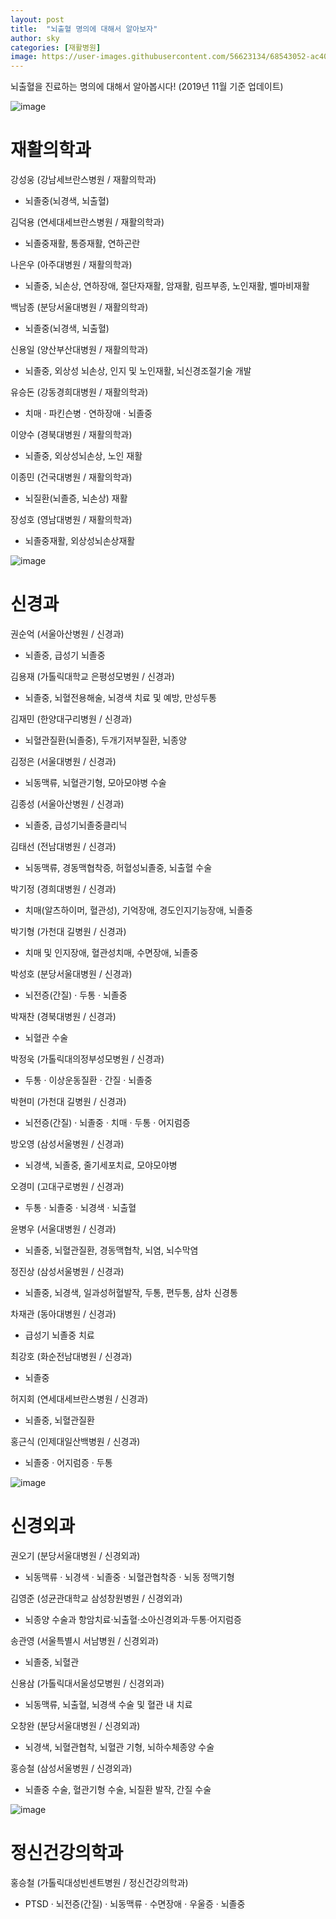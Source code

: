 ```yaml
---
layout: post
title:  "뇌출혈 명의에 대해서 알아보자"
author: sky
categories: [재활병원]
image: https://user-images.githubusercontent.com/56623134/68543052-ac407e00-03f5-11ea-9502-3d8a847773dd.png
---
```


뇌출혈을 진료하는 명의에 대해서 알아봅시다!
(2019년 11월 기준 업데이트)

![image](https://user-images.githubusercontent.com/56623134/69489780-4b1ead00-0ec1-11ea-90ec-45d1dae2a23b.png)

# 재활의학과

강성웅
(강남세브란스병원 / 재활의학과)
- 뇌졸중(뇌경색, 뇌출혈)

김덕용
(연세대세브란스병원 / 재활의학과)
- 뇌졸중재활, 통증재활, 연하곤란

나은우
(아주대병원 / 재활의학과)
- 뇌졸중, 뇌손상, 연하장애, 절단자재활, 암재활, 림프부종, 노인재활, 벨마비재활

백남종
(분당서울대병원 / 재활의학과)
- 뇌졸중(뇌경색, 뇌출혈)

신용일
(양산부산대병원 / 재활의학과)
- 뇌졸중, 외상성 뇌손상, 인지 및 노인재활, 뇌신경조절기술 개발

유승돈
(강동경희대병원 / 재활의학과)
- 치매 · 파킨슨병 · 연하장애 · 뇌졸중

이양수
(경북대병원 / 재활의학과)
- 뇌졸중, 외상성뇌손상, 노인 재활

이종민
(건국대병원 / 재활의학과)
- 뇌질환(뇌졸증, 뇌손상) 재활

장성호
(영남대병원 / 재활의학과)
- 뇌졸중재활, 외상성뇌손상재활




![image](https://user-images.githubusercontent.com/56623134/69489797-86b97700-0ec1-11ea-870d-74944e0994d3.png)

# 신경과

권순억
(서울아산병원 / 신경과)
- 뇌졸중, 급성기 뇌졸중

김용재
(가톨릭대학교 은평성모병원 / 신경과)
- 뇌졸중, 뇌혈전용해술, 뇌경색 치료 및 예방, 만성두통

김재민
(한양대구리병원 / 신경과)
- 뇌혈관질환(뇌졸중), 두개기저부질환, 뇌종양

김정은
(서울대병원 / 신경과)
- 뇌동맥류, 뇌혈관기형, 모아모야병 수술

김종성
(서울아산병원 / 신경과)
- 뇌졸중, 급성기뇌졸중클리닉

김태선
(전남대병원 / 신경과)
- 뇌동맥류, 경동맥협착증, 허혈성뇌졸중, 뇌출혈 수술

박기정
(경희대병원 / 신경과)
- 치매(알츠하이머, 혈관성), 기억장애, 경도인지기능장애, 뇌졸중

박기형
(가천대 길병원 / 신경과)
- 치매 및 인지장애, 혈관성치매, 수면장애, 뇌졸중

박성호
(분당서울대병원 / 신경과)
- 뇌전증(간질) · 두통 · 뇌졸중

박재찬
(경북대병원 / 신경과)
- 뇌혈관 수술

박정욱
(가톨릭대의정부성모병원 / 신경과)
- 두통 · 이상운동질환 · 간질 · 뇌졸중

박현미
(가천대 길병원 / 신경과)
- 뇌전증(간질) · 뇌졸중 · 치매 · 두통 · 어지럼증

방오영
(삼성서울병원 / 신경과)
- 뇌경색, 뇌졸중, 줄기세포치료, 모야모야병

오경미
(고대구로병원 / 신경과)
- 두통 · 뇌졸중 · 뇌경색 · 뇌출혈

윤병우
(서울대병원 / 신경과)
- 뇌졸중, 뇌혈관질환, 경동맥협착, 뇌염, 뇌수막염

정진상
(삼성서울병원 / 신경과)
- 뇌졸중, 뇌경색, 일과성허혈발작, 두통, 편두통, 삼차 신경통

차재관
(동아대병원 / 신경과)
- 급성기 뇌졸중 치료

최강호
(화순전남대병원 / 신경과)
- 뇌졸중

허지회
(연세대세브란스병원 / 신경과)
- 뇌졸중, 뇌혈관질환

홍근식
(인제대일산백병원 / 신경과)
- 뇌졸중 · 어지럼증 · 두통




![image](https://user-images.githubusercontent.com/56623134/69489815-cbdda900-0ec1-11ea-9e52-41bbaed45138.png)

# 신경외과

권오기
(분당서울대병원 / 신경외과)
- 뇌동맥류 · 뇌경색 · 뇌졸중 · 뇌혈관협착증 · 뇌동 정맥기형

김영준
(성균관대학교 삼성창원병원 / 신경외과)
- 뇌종양 수술과 항암치료·뇌출혈·소아신경외과·두통·어지럼증

송관영
(서울특별시 서남병원 / 신경외과)
- 뇌졸중, 뇌혈관

신용삼
(가톨릭대서울성모병원 / 신경외과)
- 뇌동맥류, 뇌출혈, 뇌경색 수술 및 혈관 내 치료

오창완
(분당서울대병원 / 신경외과)
- 뇌경색, 뇌혈관협착, 뇌혈관 기형, 뇌하수체종양 수술

홍승철
(삼성서울병원 / 신경외과)
- 뇌졸중 수술, 혈관기형 수술, 뇌질환 발작, 간질 수술




![image](https://user-images.githubusercontent.com/56623134/69489846-2840c880-0ec2-11ea-96f3-c9596b91ee25.png)

# 정신건강의학과

홍승철
(가톨릭대성빈센트병원 / 정신건강의학과)
- PTSD · 뇌전증(간질) · 뇌동맥류 · 수면장애 · 우울증 · 뇌졸중
